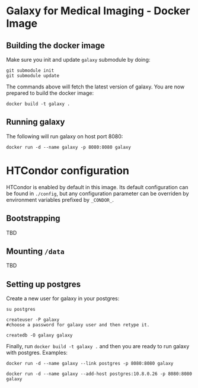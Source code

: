 # Galaxy for Medical Imaging - Docker Image

## Building the docker image
Make sure you init and update ``galaxy`` submodule by doing:
```shell
git submodule init
git submodule update
```

The commands above will fetch the latest version of galaxy. You are now prepared to build the docker image:

```shell
docker build -t galaxy .
```

## Running galaxy
The following will run galaxy on host port 8080:
```shell
docker run -d --name galaxy -p 8080:8080 galaxy
```

# HTCondor configuration
HTCondor is enabled by default in this image. Its default configuration can be found in ``./config``, but any configuration parameter can be overriden by environment variables prefixed by ``_CONDOR_``.

## Bootstrapping
TBD

## Mounting ``/data``
TBD

## Setting up postgres
Create a new user for galaxy in your postgres:
```shell
su postgres

createuser -P galaxy
#choose a password for galaxy user and then retype it.

createdb -O galaxy galaxy
```

Finally, run ``docker build -t galaxy .`` and then you are ready to run galaxy with postgres. Examples:

```shell
docker run -d --name galaxy --link postgres -p 8080:8080 galaxy
```

```shell
docker run -d --name galaxy --add-host postgres:10.8.0.26 -p 8080:8080 galaxy
```
